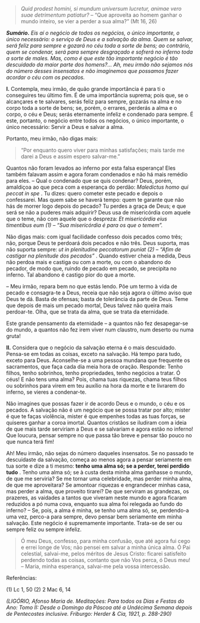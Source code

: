 > *Quid prodest homini, si mundum universum lucretur, animae vero suae detrimentum patiatur?* – “Que aproveita ao homem ganhar o mundo inteiro, se vier a perder a sua alma?” (Mt 16, 26)

***Sumário.** Eis aí o negócio de todos os negócios, o único importante, o único necessário: o serviço de Deus e a salvação da alma. Quem se salvar, será feliz para sempre e gozará no céu toda a sorte de bens; ao contrário, quem se condenar, será para sempre desgraçado e sofrerá no inferno toda a sorte de males. Mas, como é que este tão importante negócio é tão descuidado da maior parte dos homens?… Ah, meu irmão não sejamos nós do número desses insensatos e não imaginemos que possamos fazer acordar o céu com os pecados.*

**I.** Contempla, meu irmão, de quão grande importância é para ti o conseguires teu último fim. É de uma importância suprema; pois que, se o alcançares e te salvares, serás feliz para sempre, gozarás na alma e no corpo toda a sorte de bens; se, porém, o errares, perderás a alma e o corpo, o céu e Deus; serás eternamente infeliz e condenado para sempre. É este, portanto, o negócio entre todos os negócios, o único importante, o único necessário: Servir a Deus e salvar a alma.

Portanto, meu irmão, não digas mais:

> “Por enquanto quero viver para minhas satisfações; mais tarde me darei a Deus e assim espero salvar-me.”

Quantos não foram levados ao inferno por esta falsa esperança! Eles também falavam assim e agora foram condenados e não há mais remédio para eles. – Qual o condenado que se quis condenar? Deus, porém, amaldiçoa ao que peca com a esperança do perdão: *Maledictus homo qui peccat in spe* . Tu dizes: quero cometer este pecado e depois o confessarei. Mas quem sabe se haverá tempo: quem te garante que não hás de morrer logo depois do pecado? Tu perdes a graça de Deus; e que será se não a puderes mais adquirir? Deus usa de misericórdia com aquele que o teme, não com aquele que o despreza: *Et misericórdia eius timentibus eum (1) – “Sua misericórdia é para os que o temem”.*

Não digas mais: com igual facilidade confesso dois pecados como três; não, porque Deus te perdoará dois pecados e não três. Deus suporta, mas não suporta sempre: *ut in plenitudine peccatorum puniat (2) – “Afim de castigar na plenitude dos pecados”* . Quando estiver cheia a medida, Deus não perdoa mais e castiga ou com a morte, ou com o abandono do pecador, de modo que, ruindo de pecado em pecado, se precipita no inferno. Tal abandono é castigo pior do que a morte.

– Meu irmão, repara bem no que estás lendo. Põe um termo à vida de pecado e consagra-te a Deus, receia que não seja agora o último aviso que Deus te dá. Basta de ofensas; basta de tolerância da parte de Deus. Teme que depois de mais um pecado mortal, Deus talvez não queira mais perdoar-te. Olha, que se trata da alma, que se trata da eternidade.

Este grande pensamento da eternidade – a quantos não fez desapegar-se do mundo, a quantos não fez irem viver num claustro, num deserto ou numa gruta!

**II.** Considera que o negócio da salvação eterna é o mais descuidado. Pensa-se em todas as coisas, exceto na salvação. Há tempo para tudo, exceto para Deus. Aconselhe-se a uma pessoa mundana que frequente os sacramentos, que faça cada dia meia hora de oração. Responde: Tenho filhos, tenho sobrinhos, tenho propriedades, tenho negócios a tratar. Ó céus! E não tens uma alma? Pois, chama tuas riquezas, chama teus filhos ou sobrinhos para virem em teu auxílio na hora da morte e te livrarem do inferno, se vieres a condenar-te.

Não imagines que possas fazer ir de acordo Deus e o mundo, o céu e os pecados. A salvação não é um negócio que se possa tratar por alto; mister é que te faças violência, mister é que empenhes todas as tuas forças, se quiseres ganhar a coroa imortal. Quantos cristãos se iludiram com a ideia de que mais tarde serviriam a Deus e se salvariam e agora estão no inferno! Que loucura, pensar sempre no que passa tão breve e pensar tão pouco no que nunca terá fim!

Ah! Meu irmão, não sejas do número daqueles insensatos. Se no passado te descuidaste da salvação, começa ao menos agora a pensar seriamente em tua sorte e dize a ti mesmo: **tenho uma alma só; se a perder, terei perdido tudo** . Tenho uma alma só; se à custa desta minha alma ganhasse o mundo, de que me serviria? Se me tornar uma celebridade, mas perder minha alma, de que me aproveitara? Se amontoar riquezas e engrandecer minhas casa, mas perder a alma, que proveito tirarei? De que serviram as grandezas, os prazeres, as vaidades a tantos que viveram neste mundo e agora ficaram reduzidos a pó numa cova, enquanto sua alma foi relegada ao fundo do inferno? – Se, pois, a alma é minha, se tenho uma alma só, se, perdendo-a uma vez, perco-a para sempre, devo pensar bem seriamente em minha salvação. Este negócio é supremamente importante. Trata-se de ser ou sempre feliz ou sempre infeliz.

> Ó meu Deus, confesso, para minha confusão, que até agora fui cego e errei longe de Vos; não pensei em salvar a minha única alma. Ó Pai celestial, salvai-me, pelos méritos de Jesus Cristo: ficarei satisfeito perdendo todas as coisas, contanto que não Vos perca, ó Deus meu! – Maria, minha esperança, salvai-me pela vossa intercessão.

Referências:

\(1\) Lc 1, 50 (2) 2 Mac 6, 14

*(LIGÓRIO, Afonso Maria de. Meditações: Para todos os Dias e Festas do Ano: Tomo II: Desde o Domingo da Páscoa até a Undécima Semana depois de Pentecostes inclusive. Friburgo: Herder & Cia, 1921, p. 288-290)*
